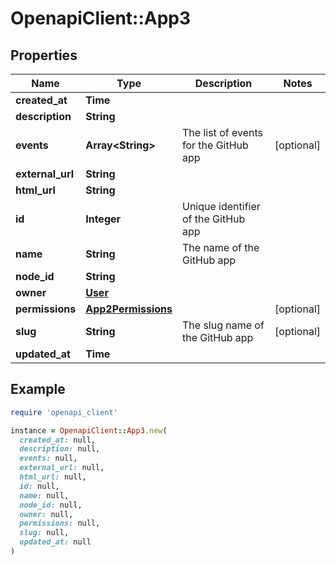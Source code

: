 # OpenapiClient::App3

## Properties

| Name | Type | Description | Notes |
| ---- | ---- | ----------- | ----- |
| **created_at** | **Time** |  |  |
| **description** | **String** |  |  |
| **events** | **Array&lt;String&gt;** | The list of events for the GitHub app | [optional] |
| **external_url** | **String** |  |  |
| **html_url** | **String** |  |  |
| **id** | **Integer** | Unique identifier of the GitHub app |  |
| **name** | **String** | The name of the GitHub app |  |
| **node_id** | **String** |  |  |
| **owner** | [**User**](User.md) |  |  |
| **permissions** | [**App2Permissions**](App2Permissions.md) |  | [optional] |
| **slug** | **String** | The slug name of the GitHub app | [optional] |
| **updated_at** | **Time** |  |  |

## Example

```ruby
require 'openapi_client'

instance = OpenapiClient::App3.new(
  created_at: null,
  description: null,
  events: null,
  external_url: null,
  html_url: null,
  id: null,
  name: null,
  node_id: null,
  owner: null,
  permissions: null,
  slug: null,
  updated_at: null
)
```

